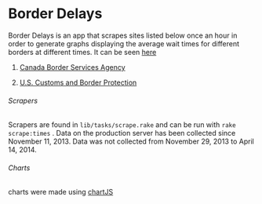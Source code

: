 Border Delays
=============
Border Delays is an app that scrapes sites listed below once an hour in order to generate graphs displaying the average wait times for different borders at different times. It can be seen [here](http://www.border-times.herokuapp.com)

1. [Canada Border Services Agency](http://www.cbsa-asfc.gc.ca/bwt-taf/menu-eng.html) 

2. [U.S. Customs and Border Protection](http://apps.cbp.gov/bwt/index.asp) 


###### Scrapers

Scrapers are found in `lib/tasks/scrape.rake` and can be run with  `rake scrape:times` . Data on the production server has been collected since November 11, 2013. Data was not collected from November 29, 2013 to April 14, 2014. 


###### Charts

charts were made using [chartJS](http://www.chartjs.org/)
